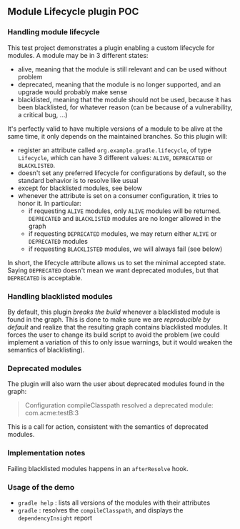 ## Module Lifecycle plugin POC
### Handling module lifecycle

This test project demonstrates a plugin enabling a custom lifecycle for modules. A module may be in 3 different
states:

* alive, meaning that the module is still relevant and can be used without problem
* deprecated, meaning that the module is no longer supported, and an upgrade would probably make sense
* blacklisted, meaning that the module should not be used, because it has been blacklisted, for whatever reason (can be
because of a vulnerability, a critical bug, ...)

It's perfectly valid to have multiple versions of a module to be alive at the same time, it only depends on the
maintained branches. So this plugin will:

* register an attribute called `org.example.gradle.lifecycle`, of type `Lifecycle`, which can have 3 different values: `ALIVE`,
`DEPRECATED` or `BLACKLISTED`.
* doesn't set any preferred lifecycle for configurations by default, so the standard behavior is to resolve like usual
* except for blacklisted modules, see below
* whenever the attribute is set on a consumer configuration, it tries to honor it. In particular:
  * if requesting `ALIVE` modules, only `ALIVE` modules will be returned. `DEPRECATED` and `BLACKLISTED` modules are no
longer allowed in the graph
  * if requesting `DEPRECATED` modules, we may return either `ALIVE` or `DEPRECATED` modules
  * if requesting `BLACKLISTED` modules, we will always fail (see below)

In short, the lifecycle attribute allows us to set the minimal accepted state. Saying `DEPRECATED` doesn't mean we want
deprecated modules, but that `DEPRECATED` is acceptable.

### Handling blacklisted modules

By default, this plugin _breaks the build_ whenever a blacklisted module is found in the graph. This is done to make
sure we are _reproducible by default_ and realize that the resulting graph contains blacklisted modules. It forces the
user to change its build script to avoid the problem (we could implement a variation of this to only issue warnings, but
it would weaken the semantics of blacklisting).

### Deprecated modules

The plugin will also warn the user about deprecated modules found in the graph:

> Configuration compileClasspath resolved a deprecated module: com.acme:testB:3

This is a call for action, consistent with the semantics of deprecated modules.

### Implementation notes

Failing blacklisted modules happens in an `afterResolve` hook.

### Usage of the demo

- `gradle help` : lists all versions of the modules with their attributes
- `gradle` : resolves the `compileClasspath`, and displays the `dependencyInsight` report

